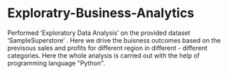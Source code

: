 # Exploratry-Business-Analytics
Performed ‘Exploratory Data Analysis’ on the provided dataset ‘SampleSuperstore’  . Here we drive the buisness outcomes based on the previsous sales and profits for different region in different - different categories. Here the whole analysis is carried out with the help of programming language "Python".
